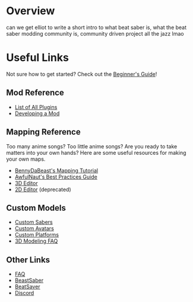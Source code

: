 <!-- TITLE: Beat Saber Modding Group -->
<!-- SUBTITLE: Welcome to the Beat Saber Modding Community Wiki! -->

# Overview
can we get elliot to write a short intro to what beat saber is, what the beat saber modding community is, community driven project all the jazz lmao

# Useful Links
Not sure how to get started? Check out the [Beginner's Guide](beginners-guide)!

## Mod Reference
* [List of All Plugins](plugin-index)
* [Developing a Mod]()

## Mapping Reference
Too many anime songs? Too little anime songs? Are you ready to take matters into your own hands? Here are some useful resources for making your own maps.
* [BennyDaBeast's Mapping Tutorial](https://bsaber.com/benny-custom-mapping/)
* [AwfulNaut's Best Practices Guide](https://bit.ly/2LjbURw)
* [3D Editor](https://github.com/Ikeiwa/3D-beatsaber-song-editor/releases)
* [2D Editor](https://github.com/megalon/BeatSaber-UnofficialTrackEditor/releases) (deprecated)

## Custom Models
* [Custom Sabers](custom-sabers)
* [Custom Avatars](custom-avatars)
* [Custom Platforms](custom-platforms)
* [3D Modeling FAQ]()

## Other Links
* [FAQ](faq)
* [BeastSaber](https://bsaber.com/)
* [BeatSaver](https://beatsaver.com/)
* [Discord](https://discord.gg/beatsabermods)
